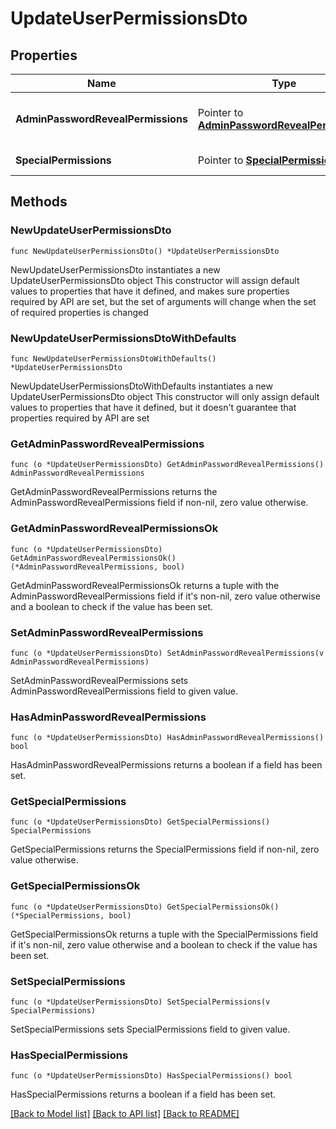 # UpdateUserPermissionsDto

## Properties

Name | Type | Description | Notes
------------ | ------------- | ------------- | -------------
**AdminPasswordRevealPermissions** | Pointer to [**AdminPasswordRevealPermissions**](AdminPasswordRevealPermissions.md) | Admin password reveal permissions | [optional] 
**SpecialPermissions** | Pointer to [**SpecialPermissions**](SpecialPermissions.md) | Special permissions | [optional] 

## Methods

### NewUpdateUserPermissionsDto

`func NewUpdateUserPermissionsDto() *UpdateUserPermissionsDto`

NewUpdateUserPermissionsDto instantiates a new UpdateUserPermissionsDto object
This constructor will assign default values to properties that have it defined,
and makes sure properties required by API are set, but the set of arguments
will change when the set of required properties is changed

### NewUpdateUserPermissionsDtoWithDefaults

`func NewUpdateUserPermissionsDtoWithDefaults() *UpdateUserPermissionsDto`

NewUpdateUserPermissionsDtoWithDefaults instantiates a new UpdateUserPermissionsDto object
This constructor will only assign default values to properties that have it defined,
but it doesn't guarantee that properties required by API are set

### GetAdminPasswordRevealPermissions

`func (o *UpdateUserPermissionsDto) GetAdminPasswordRevealPermissions() AdminPasswordRevealPermissions`

GetAdminPasswordRevealPermissions returns the AdminPasswordRevealPermissions field if non-nil, zero value otherwise.

### GetAdminPasswordRevealPermissionsOk

`func (o *UpdateUserPermissionsDto) GetAdminPasswordRevealPermissionsOk() (*AdminPasswordRevealPermissions, bool)`

GetAdminPasswordRevealPermissionsOk returns a tuple with the AdminPasswordRevealPermissions field if it's non-nil, zero value otherwise
and a boolean to check if the value has been set.

### SetAdminPasswordRevealPermissions

`func (o *UpdateUserPermissionsDto) SetAdminPasswordRevealPermissions(v AdminPasswordRevealPermissions)`

SetAdminPasswordRevealPermissions sets AdminPasswordRevealPermissions field to given value.

### HasAdminPasswordRevealPermissions

`func (o *UpdateUserPermissionsDto) HasAdminPasswordRevealPermissions() bool`

HasAdminPasswordRevealPermissions returns a boolean if a field has been set.

### GetSpecialPermissions

`func (o *UpdateUserPermissionsDto) GetSpecialPermissions() SpecialPermissions`

GetSpecialPermissions returns the SpecialPermissions field if non-nil, zero value otherwise.

### GetSpecialPermissionsOk

`func (o *UpdateUserPermissionsDto) GetSpecialPermissionsOk() (*SpecialPermissions, bool)`

GetSpecialPermissionsOk returns a tuple with the SpecialPermissions field if it's non-nil, zero value otherwise
and a boolean to check if the value has been set.

### SetSpecialPermissions

`func (o *UpdateUserPermissionsDto) SetSpecialPermissions(v SpecialPermissions)`

SetSpecialPermissions sets SpecialPermissions field to given value.

### HasSpecialPermissions

`func (o *UpdateUserPermissionsDto) HasSpecialPermissions() bool`

HasSpecialPermissions returns a boolean if a field has been set.


[[Back to Model list]](../README.md#documentation-for-models) [[Back to API list]](../README.md#documentation-for-api-endpoints) [[Back to README]](../README.md)



